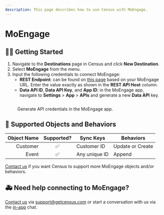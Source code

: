 ```yaml
---
description: This page describes how to use Census with MoEngage.
---
```


# MoEngage

## 🏃‍♀️ Getting Started

1. Navigate to the **Destinations** page in Census and click **New Destination**.
2. Select **MoEngage** from the menu.
3. Input the following credentials to connect MoEngage:
   * **REST Endpoint**: can be found on [this page](https://help.moengage.com/hc/en-us/articles/360057030512-Data-Centers-in-MoEngage#01G5DQVXGT2KZMXTJPF77QPJ25) based on your MoEngage URL. Enter the value exactly as shown in the **REST API Host** column.
   * **Data API ID**, **Data API Key**, and **App ID**: in the MoEngage app, navigate to **Settings** > **App** > **APIs** and generate a new **Data API** key.

<figure><img src="../.gitbook/assets/moengage.png" alt=""><figcaption><p>Generate API credentials in the MoEngage app.</p></figcaption></figure>

## 🔀 Supported Objects and Behaviors

| **Object Name** | **Supported?** | **Sync Keys** | **Behaviors**    |
| --------------: | :------------: | --------------- | ---------------- |
|        Customer |        ✅       | Customer ID     | Update or Create |
|           Event |        ✅       | Any unique ID   | Append           |

[Contact us](mailto:support@getcensus.com) if you want Census to support more MoEngage objects and/or behaviors.

## 🚑 Need help connecting to MoEngage?

[Contact us](mailto:support@getcensus.com) via support@getcensus.com or start a conversation with us via the [in-app](https://app.getcensus.com) chat.
